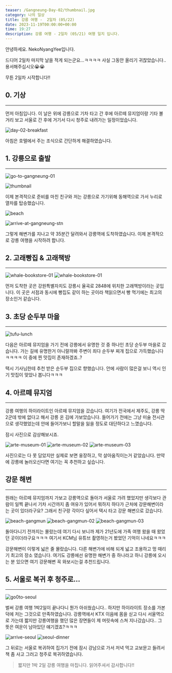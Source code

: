 ```yaml
---
teaser: /Gangneung-Day-02/thumbnail.jpg
category: 나의 일상
title: 강릉 여행 -  2일차 (05/22)
date: 2023-11-19T00:00:00+00:00
time: 19:27
description: 강릉 여행 - 2일차 (05/21) 여행 일지 입니다.
---
```


안녕하세요. NekoNyangYee입니다.

드디어 2일차 마지막 날을 적게 되는군요...ㅋㅋㅋㅋ 사실 그동안 올리기 귀찮았습니다.. 용서해주십시오😭😭

무튼 2일차 시작합니다!!

## 0. 기상

---

먼저 아침입니다. 이 날은 위에 강릉으로 기차 타고 간 후에 아르떼 뮤지엄이랑 기타 볼거리 보고 서울로 간 후에 거기서 다시 청주로 내려가는 일정이었습니다.

![day-02-breakfast](/Gangneung-Day-02/day-02-breakfast.jpg)

아침은 호텔에서 주는 조식으로 간단하게 해결하였습니다.

## 1. 강릉으로 출발

---

![go-to-gangneung-01](/Gangneung-Day-02/go-to-gangneung-01.jpg)

![thumbnail](/Gangneung-Day-02/thumbnail.jpg)

이제 본격적으로 준비를 마친 친구와 저는 강릉으로 가기위해 동해역으로 가서 누리로 열차를 탑승했습니다.

![beach](/Gangneung-Day-02/beach.jpg)

![arrive-at-gangneung-stn](Gangneung-Day-02/arrive-at-gangneung-stn.jpg)

그렇게 해변가를 지나고 약 35분간 달려와서 강릉역에 도착하였습니다. 이제 본격적으로 강릉 여행을 시작하려 합니다.

## 2. 고래빵집 & 고래책방

---

![whale-bookstore-01](/Gangneung-Day-02/whale-bookstore-01.jpg)
![whale-bookstore-01](/Gangneung-Day-02/whale-bookstore-02.jpg)

먼저 도착한 곳은 강원특별자치도 강릉시 율곡로 2848에 위치한 고래책방이라는 곳입니다. 이 곳은 서점과 동시에 빵집도 같이 하는 곳이라 책읽으면서 빵 먹기에는 최고의 장소인거 같습니다.

## 3. 초당 순두부 마을

---

![tufu-lunch](/Gangneung-Day-02/tufu-lunch.jpg)

다음은 아르떼 뮤지엄을 가기 전에 강릉에서 유명한 것 중 하나인 초당 순두부 마을로 갔습니다. 가는 길에 유명한거 아니랄까봐 주변이 죄다 순두부 찌개 집으로 가득했습니다ㅋㅋㅋㅋ 이 중에 찐 맛집이 존재하겠죠..?

택시 기사님한테 추천 받은 순두부 집으로 향했습니다. 안에 사람이 많은걸 보니 역시 인기 맛집이 맞았나 봅니다ㅋㅋㅋ

## 4. 아르떼 뮤지엄

---

강릉 여행의 하이라이트인 아르떼 뮤지엄을 갔습니다. 여기가 전국에서 제주도, 강릉 딱 2군데 밖에 없다고 해서 강릉 온 김에 가보았습니다. 들어가기 전에는 그냥 미술 전시관으로 생각했었는데 안에 들어가보니 할말을 잃을 정도로 대단하다고 느꼈습니다.

잠시 사진으로 감상해보시죠.

![arte-museum-01](/Gangneung-Day-02/arte-museum-01.jpg)
![arte-museum-02](/Gangneung-Day-02/arte-museum-02.jpg)
![arte-museum-03](/Gangneung-Day-02/arte-museum-03.jpg)

사진으로는 다 못 담았지만 실제로 보면 웅장하고, 막 살아움직이는거 같았습니다. 만약에 강릉에 놀러오신다면 여기는 꼭 추천하고 싶습니다.

## 강문 해변

---

원래는 아르떼 뮤지엄까지 가보고 강릉역으로 돌아가 서울로 가려 했었지만 생각보다 관람이 일찍 끝나서 기차 시간까지 좀 여유가 있어서 뭐하지 하다가 근처에 강문해변이라는 곳이 있더라구요? 그래서 친구랑 각이다 싶어서 택시 타고 강문 해변으로 갔습니다.

![beach-gangmun](/Gangneung-Day-02/beach-gangmun.jpg)
![beach-gangmun-02](/Gangneung-Day-02/beach-gangmun-02.jpg)
![beach-gangmun-03](/Gangneung-Day-02/beach-gangmun-03.jpg)

돌아다니기 전까지는 몰랐는데 여기 다시 보니까 제가 21년도에 가족 여행 왔을 때 왔었던 곳이더라구요ㅋㅋㅋ 여기서 KCM님 유튜브 촬영하는거 봤었던 기억이 나네요ㅋㅋㅋ

강문해변이 이렇게 넓은 줄 몰랐습니다. 다른 해변가에 비해 되게 넓고 조용하고 멍 때리기 최고의 장소 였습니다. 여기도 강릉에선 유명한 해변가 중 하나라고 하니 강릉에 오시는 분 있으면 여기 강문해변 꼭 와보시는걸 추천드립니다.

## 5. 서울로 복귀 후 청주로...

---

![go0to-seoul](/Gangneung-Day-02/go0to-seoul.jpg)

벌써 강릉 여행 1박2일이 끝나다니 뭔가 아쉬웠습니다.. 하지만 하이라이트 장소를 가본 덕에 저는 그것으로 만족하였습니다. 강릉역에서 KTX 이음에 몸을 싣고 다시 서울역으로 가는데 짧지만 강릉여행을 했던 많은 장면들이 제 머릿속에 스쳐 지나갔습니다.. 그 뜻은 여운이 남아있단 얘기겠죠?ㅋㅋㅋ

![arrive-seoul](/Gangneung-Day-02/arrive-seoul.jpg)
![seoul-dinner](/Gangneung-Day-02/seoul-dinner.jpg)

그 뒤로는 서울로 복귀하여 집가기 전에 잠시 강남으로 가서 저녁 먹고 교보문고 들려서 책 좀 사고 그러고 청주로 복귀하였습니다.

> 짧지만 1박 2일 강릉 여행을 마칩니다. 읽어주셔서 감사합니다!!
